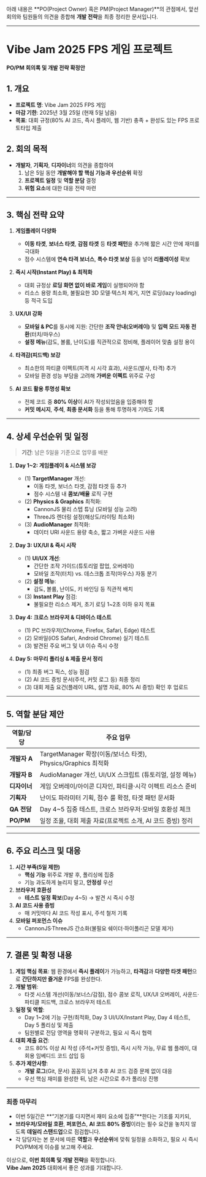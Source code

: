 아래 내용은 **PO(Project Owner) 혹은 PM(Project Manager)**의 관점에서, 앞선 회의와 팀원들의 의견을 종합해 **개발 전략**을 최종 정리한 문서입니다.

---

# Vibe Jam 2025 FPS 게임 프로젝트  
**PO/PM 회의록 및 개발 전략 확정안**

## 1. 개요

- **프로젝트 명**: Vibe Jam 2025 FPS 게임  
- **마감 기한**: 2025년 3월 25일 (현재 5일 남음)  
- **목표**: 대회 규정(80% AI 코드, 즉시 플레이, 웹 기반) 충족 + 완성도 있는 FPS 프로토타입 제출

## 2. 회의 목적
- **개발자**, **기획자**, **디자이너**의 의견을 종합하여  
  1) 남은 5일 동안 **개발해야 할 핵심 기능과 우선순위** 확정  
  2) **프로젝트 일정** 및 **역할 분담** 결정  
  3) **위험 요소**에 대한 대응 전략 마련

---

## 3. 핵심 전략 요약

1. **게임플레이 다양화**  
   - **이동 타겟**, **보너스 타겟**, **감점 타겟** 등 **타겟 패턴**을 추가해 짧은 시간 안에 재미를 극대화  
   - 점수 시스템에 **연속 타격 보너스**, **특수 타겟 보상** 등을 넣어 **리플레이성** 확보

2. **즉시 시작(Instant Play) & 최적화**  
   - 대회 규정상 **로딩 화면 없이 바로 게임**이 실행되어야 함  
   - 리소스 용량 최소화, 불필요한 3D 모델·텍스처 제거, 지연 로딩(lazy loading) 등 적극 도입

3. **UX/UI 강화**  
   - **모바일 & PC**를 동시에 지원: 간단한 **조작 안내(오버레이)** 및 **입력 모드 자동 전환**(터치/마우스)  
   - **설정 메뉴**(감도, 볼륨, 난이도)를 직관적으로 정비해, 플레이어 맞춤 설정 용이

4. **타격감(피드백) 보강**  
   - 최소한의 파티클 이펙트(피격 시 시각 효과), 사운드(발사, 타격) 추가  
   - 모바일 환경 성능 부담을 고려해 **가벼운 이펙트** 위주로 구성

5. **AI 코드 활용 투명성 확보**  
   - 전체 코드 중 **80% 이상**이 AI가 작성되었음을 입증해야 함  
   - **커밋 메시지**, **주석**, **최종 문서화** 등을 통해 투명하게 기여도 기록

---

## 4. 상세 우선순위 및 일정

> **기간**: 남은 5일을 기준으로 업무를 배분

1. **Day 1~2: 게임플레이 & 시스템 보강**  
   - (1) **TargetManager** 개선:  
     - 이동 타겟, 보너스 타겟, 감점 타겟 등 추가  
     - 점수 시스템 내 **콤보/배율** 로직 구현  
   - (2) **Physics & Graphics** 최적화:  
     - CannonJS 물리 스텝 튜닝 (모바일 성능 고려)  
     - ThreeJS 렌더링 설정(해상도/라이팅 최소화)  
   - (3) **AudioManager** 최적화:  
     - 데이터 URI 사운드 용량 축소, 짧고 가벼운 사운드 사용  

2. **Day 3: UX/UI & 즉시 시작**  
   - (1) **UI/UX 개선**:  
     - 간단한 조작 가이드(튜토리얼 팝업, 오버레이)  
     - 모바일 조작(터치) vs. 데스크톱 조작(마우스) 자동 분기  
   - (2) **설정 메뉴**:  
     - 감도, 볼륨, 난이도, 키 바인딩 등 직관적 배치  
   - (3) **Instant Play** 점검:  
     - 불필요한 리소스 제거, 초기 로딩 1~2초 이하 유지 목표  

3. **Day 4: 크로스 브라우저 & 디바이스 테스트**  
   - (1) PC 브라우저(Chrome, Firefox, Safari, Edge) 테스트  
   - (2) 모바일(iOS Safari, Android Chrome) 실기 테스트  
   - (3) 발견된 주요 버그 및 UI 이슈 즉시 수정  

4. **Day 5: 마무리 폴리싱 & 제출 문서 정리**  
   - (1) 최종 버그 픽스, 성능 점검  
   - (2) AI 코드 증빙 문서(주석, 커밋 로그 등) 최종 정리  
   - (3) 대회 제출 요건(플레이 URL, 설명 자료, 80% AI 증빙) 확인 후 업로드

---

## 5. 역할 분담 제안

| 역할/담당    | 주요 업무                                                    |
|--------------|------------------------------------------------------------|
| **개발자 A** | TargetManager 확장(이동/보너스 타겟), Physics/Graphics 최적화 |
| **개발자 B** | AudioManager 개선, UI/UX 스크립트 (튜토리얼, 설정 메뉴)       |
| **디자이너** | 게임 오버레이/아이콘 디자인, 파티클·시각 이펙트 리소스 준비   |
| **기획자**   | 난이도 파라미터 기획, 점수 룰 확정, 타겟 패턴 문서화          |
| **QA 전담**  | Day 4~5 집중 테스트, 크로스 브라우저·모바일 호환성 체크       |
| **PO/PM**    | 일정 조율, 대회 제출 자료(프로젝트 소개, AI 코드 증빙) 정리  |

---

## 6. 주요 리스크 및 대응

1. **시간 부족(5일 제한)**  
   - **핵심 기능** 위주로 개발 후, 폴리싱에 집중  
   - 기능 과도하게 늘리지 말고, **안정성** 우선  
2. **브라우저 호환성**  
   - **테스트 일정 확보**(Day 4~5) → 발견 시 즉시 수정  
3. **AI 코드 사용 증빙**  
   - 매 커밋마다 AI 코드 작성 표시, 주석 철저 기록  
4. **모바일 퍼포먼스 이슈**  
   - CannonJS·ThreeJS 간소화(불필요 쉐이더·하이폴리곤 모델 제거)  

---

## 7. 결론 및 확정 내용

1. **게임 핵심 목표**: 웹 환경에서 **즉시 플레이**가 가능하고, **타격감**과 **다양한 타겟 패턴**으로 **간단하지만 즐거운** FPS를 완성한다.  
2. **개발 범위**:  
   - 타겟 시스템 개선(이동/보너스/감점), 점수 콤보 로직, UX/UI 오버레이, 사운드·파티클 피드백, 크로스 브라우저 테스트  
3. **일정 및 역할**:  
   - Day 1~2에 기능 구현/최적화, Day 3 UI/UX/Instant Play, Day 4 테스트, Day 5 폴리싱 및 제출  
   - 팀원별로 전담 영역을 명확히 구분하고, 필요 시 즉시 협력  
4. **대회 제출 요건**:  
   - 코드 80% 이상 AI 작성 (주석+커밋 증빙), 즉시 시작 가능, 무료 웹 플레이, 대회용 임베디드 코드 삽입 등  
5. **추가 제안사항**:  
   - **개발 로그**(Git, 문서) 꼼꼼히 남겨 추후 AI 코드 검증 문제 없이 대응  
   - 우선 핵심 재미를 완성한 뒤, 남은 시간으로 추가 폴리싱 진행

---

### 최종 마무리

- 이번 5일간은 **“기본기를 다지면서 재미 요소에 집중”**한다는 기조를 지키되,  
- **브라우저/모바일 호환**, **퍼포먼스**, **AI 코드 80% 증빙**이라는 필수 요건을 놓치지 않도록 **데일리 스탠드업**으로 점검합니다.  
- 각 담당자는 본 문서에 따른 **역할**과 **우선순위**에 맞춰 일정을 소화하고, 필요 시 즉시 PO/PM에게 이슈를 보고해 주세요.  

이상으로, **이번 회의록 및 개발 전략**을 확정합니다.  
**Vibe Jam 2025** 대회에서 좋은 성과를 기대합니다. 
